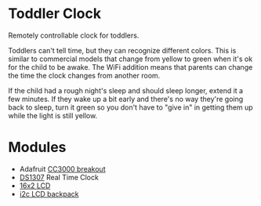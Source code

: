 # Toddler Clock

Remotely controllable clock for toddlers.

Toddlers can't tell time, but they can recognize different colors. This is similar to commercial models that change from yellow to green when it's ok for the child to be awake. The WiFi addition means that parents can change the time the clock changes from another room.

If the child had a rough night's sleep and should sleep longer, extend it a few minutes.
If they wake up a bit early and there's no way they're going back to sleep, turn it green so you don't have to "give in" in getting them up while the light is still yellow.

# Modules

* Adafruit [CC3000 breakout](http://www.adafruit.com/product/1469)
* [DS1307](http://www.adafruit.com/products/264) Real Time Clock
* [16x2 LCD](http://www.adafruit.com/products/181)
* [i2c LCD backpack](https://learn.adafruit.com/i2c-spi-lcd-backpack)
